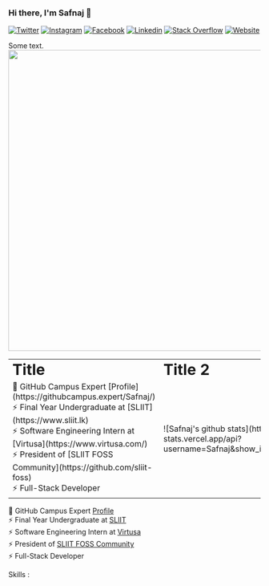 ### Hi there, I'm Safnaj 👋

[![Twitter](https://img.shields.io/badge/-Twitter-222222?style=flat-square&logo=twitter&logoColor=white&link=https://twitter.com/iamSafnaj/)](https://twitter.com/iamSafnaj/)
[![Instagram](https://img.shields.io/badge/Instagram-222222?&style=flat-square&logo=instagram&logoColor=white&link=https://www.instagram.com/iam_safnaj)](https://www.instagram.com/iam_safnaj)
[![Facebook](https://img.shields.io/badge/Facebook-222222?&style=flat-square&logo=facebook&logoColor=white&link=https://www.facebook.com/ahamed.safnaj)](https://www.facebook.com/ahamed.safnaj)
[![Linkedin](https://img.shields.io/badge/-LinkedIn-222222?style=flat-square&logo=Linkedin&logoColor=white&link=https://www.linkedin.com/in/ahamed-safnaj/)](https://www.linkedin.com/in/ahamed-safnaj/)
[![Stack Overflow](https://img.shields.io/badge/-Stack%20Overflow-222222?style=flat-square&logo=stack-overflow&logoColor=white&link=https://stackoverflow.com/users/9752928/ahamed-safnaj)](https://stackoverflow.com/users/9752928/ahamed-safnaj)
[![Website](https://img.shields.io/badge/WebSite-222222?&style=flat-square&logo=internet&logoColor=white&link=https://ahamedsafnaj.com)](https://ahamedsafnaj.com)


<div class="row">
  <div class="col-md-8" markdown="1">
  Some text.
  </div>
  <div class="col-md-4" markdown="1">
  <!-- ![Alt Text](../img/folder/blah.jpg) -->
  <img height="600px" class="center-block" src="../img/folder/blah.jpg">
  </div>
</div>

<table border="0">
 <tr>
    <td><b style="font-size:30px">Title</b></td>
    <td><b style="font-size:30px">Title 2</b></td>
 </tr>
 <tr>
    <td>
      🚩 GitHub Campus Expert [Profile](https://githubcampus.expert/Safnaj/) <br/>
      ⚡ Final Year Undergraduate at [SLIIT](https://www.sliit.lk) <br/>
      ⚡ Software Engineering Intern at [Virtusa](https://www.virtusa.com/) <br/>
      ⚡ President of [SLIIT FOSS Community](https://github.com/sliit-foss) <br/>
      ⚡ Full-Stack Developer <br/>
    </td>
    <td>![Safnaj's github stats](https://github-readme-stats.vercel.app/api?username=Safnaj&show_icons=true&hide_border=true)</td>
 </tr>
</table>



🚩 GitHub Campus Expert [Profile](https://githubcampus.expert/Safnaj/) <br/>
⚡ Final Year Undergraduate at [SLIIT](https://www.sliit.lk) <br/>
⚡ Software Engineering Intern at [Virtusa](https://www.virtusa.com/) <br/>
⚡ President of [SLIIT FOSS Community](https://github.com/sliit-foss) <br/>
⚡ Full-Stack Developer <br/>

Skills :

